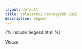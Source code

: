 ```yaml
---
layout: default
title: Választási névjegyzék 2022
description: Segesd
---
```


{% include Segesd.html %}

[Vissza](./)